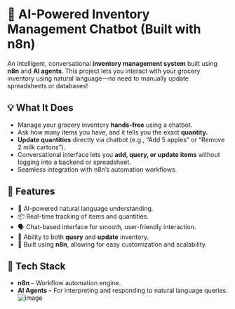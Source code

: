 # 🛒 AI-Powered Inventory Management Chatbot (Built with n8n)

An intelligent, conversational **inventory management system** built using **n8n** and **AI agents**. This project lets you interact with your grocery inventory using natural language—no need to manually update spreadsheets or databases!

## 💡 What It Does

- Manage your grocery inventory **hands-free** using a chatbot.
- Ask how many items you have, and it tells you the exact ****quantity**.**
- **Update quantities** directly via chatbot (e.g., “Add 5 apples” or “Remove 2 milk cartons”).
- Conversational interface lets you **add, query, or update items** without logging into a backend or spreadsheet.
- Seamless integration with n8n’s automation workflows.

## 🚀 Features

- 🤖 AI-powered natural language understanding.
- 📦 Real-time tracking of items and quantities.
- 🗣️ Chat-based interface for smooth, user-friendly interaction.
- 🔄 Ability to both **query** and **update** inventory.
- 🔌 Built using **n8n**, allowing for easy customization and scalability.

## 🧰 Tech Stack

- **n8n** – Workflow automation engine.
- **AI Agents** – For interpreting and responding to natural language queries.
\
![image](https://github.com/user-attachments/assets/1ac6567f-2e04-4fce-b02c-1aeb9a19b3df)
